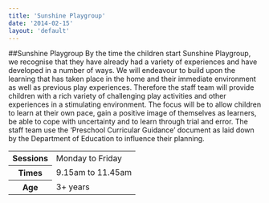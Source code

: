 ```yaml
---
title: 'Sunshine Playgroup'
date: '2014-02-15'
layout: 'default'
---
```

##Sunshine Playgroup
By the time the children start Sunshine Playgroup, we recognise that they have already had a variety of experiences and have developed in a number of ways.  We will endeavour to build upon the learning that has taken place in the home and their immediate environment as well as previous play experiences.  Therefore the staff team will provide children with a rich variety of challenging play activities and other experiences in a stimulating environment.  The focus will be to allow children to learn at their own pace, gain a positive image of themselves as learners, be able to cope with uncertainty and to learn through trial and error.  The staff team use the ‘Preschool Curricular Guidance’ document as laid down by the Department of Education to influence their planning.

<table id="playgroup-sessions">
  <tr>
    <th>Sessions</th>
    <td>Monday to Friday</td>
  </tr>
  <tr>
    <th>Times</th>
    <td>9.15am to 11.45am</td>
  </tr>
  <tr>
    <th>Age</th>
    <td>3+ years</td>
  </tr>
</table>
